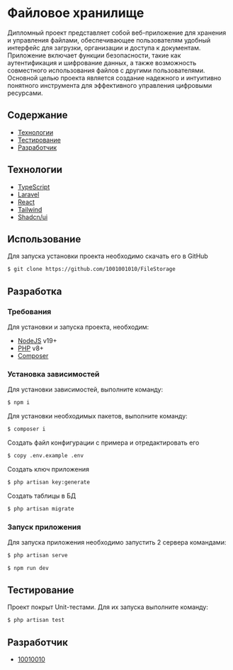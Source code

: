 # Файловое хранилище
Дипломный проект представляет собой веб-приложение для хранения и управления файлами, обеспечивающее пользователям удобный интерфейс для загрузки, организации и доступа к документам. Приложение включает функции безопасности, такие как аутентификация и шифрование данных, а также возможность совместного использования файлов с другими пользователями. Основной целью проекта является создание надежного и интуитивно понятного инструмента для эффективного управления цифровыми ресурсами.

## Содержание
- [Технологии](#технологии)
- [Тестирование](#тестирование)
- [Разработчик](#разработчик)

## Технологии
- [TypeScript](https://www.typescriptlang.org/)
- [Laravel](https://laravel.com/)
- [React](https://react.dev/)
- [Tailwind](https://tailwindcss.com/)
- [Shadcn/ui](https://ui.shadcn.com/)

## Использование
Для запуска установки проекта необходимо скачать его в GitHub 
```sh
$ git clone https://github.com/1001001010/FileStorage
```

## Разработка

### Требования
Для установки и запуска проекта, необходим:
 - [NodeJS](https://nodejs.org/) v19+
 - [PHP](https://www.php.net/) v8+
 - [Composer](https://getcomposer.org/)

### Установка зависимостей
Для установки зависимостей, выполните команду:
```sh
$ npm i
```
Для установки необходимых пакетов, выполните команду: 
```sh
$ composer i
```
Создать файл конфигурации с примера и отредактировать его
```sh
$ сopy .env.example .env
```
Создать ключ приложения 
```sh
$ php artisan key:generate
```
Создать таблицы в БД
```sh
$ php artisan migrate
```
### Запуск приложения 
Для запуска приложения необходимо запустить 2 сервера командами: 
```sh
$ php artisan serve
```
```sh
$ npm run dev
```
## Тестирование
Проект покрыт Unit-тестами. Для их запуска выполните команду:
```sh
$ php artisan test
```
## Разработчик
- [10010010](https://t.me/lll10010010)
